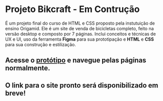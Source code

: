 # Projeto Bikcraft - Em Contrução

É um projeto final do curso de HTML e CSS proposto pela instutuição de ensino Origamid.
Ele é um site de venda de bicicletas completo, feito na versão desktop  e composto por 7 páginas. Inclui conceitos e técnicas de UX e UI, uso da ferramenta **Figma** para sua prototipação e **HTML** e **CSS** para sua construção e estilização.

## Acesse o [protótipo](https://www.figma.com/proto/Dq4gGeH89yaE97mMBFRjM9/Projeto-final---bickecraft?node-id=2%3A49&scaling=scale-down-width&page-id=0%3A1&starting-point-node-id=2%3A49) e navegue pelas páginas normalmente.

## O link para o site pronto será disponibilizado em breve!

